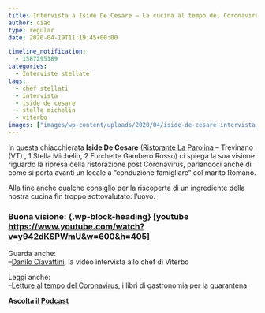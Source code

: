```yaml
---
title: Intervista a Iside De Cesare – La cucina al tempo del Coronavirus
author: ciao
type: regular
date: 2020-04-19T11:19:45+00:00

timeline_notification:
  - 1587295189
categories:
  - Interviste stellate
tags:
  - chef stellati
  - intervista
  - iside de cesare
  - stella michelin
  - viterbo
images: ["images/wp-content/uploads/2020/04/iside-de-cesare-intervista.webp"]
---
```

In questa chiacchierata **Iside De Cesare** (<a href="http://La Parolina – Ristorante una stella Michelin https://www.laparolina.it" target="_blank" rel="noreferrer noopener">Ristorante La Parolina </a>&#8211; Trevinano (VT) , 1 Stella Michelin, 2 Forchette Gambero Rosso) ci spiega la sua visione riguardo la ripresa della ristorazione post Coronavirus, parlandoci anche di come si porta avanti un locale a &#8220;conduzione famigliare&#8221; col marito Romano.

Alla fine anche qualche consiglio per la riscoperta di un ingrediente della nostra cucina fin troppo sottovalutato: l&#8217;uovo.

### Buona visione: {.wp-block-heading} [youtube https://www.youtube.com/watch?v=y942dKSPWmU&w=600&h=405] 



Guarda anche:  
&#8211;<a rel="noreferrer noopener" href="https://aleepepe.com/2020/04/14/video-intervista-danilo-ciavattini/" target="_blank">Danilo Ciavattini</a>, la video intervista allo chef di Viterbo  
  
Leggi anche:  
&#8211;<a rel="noreferrer noopener" href="https://aleepepe.com/2020/04/02/libri-cucina/" target="_blank">Letture al tempo del Coronavirus</a>, i libri di gastronomia per la quarantena

<p class="has-text-align-center">
  <strong>Ascolta il <a rel="noreferrer noopener" href="https://apple.co/352xcOm" target="_blank">Podcast</a></strong>
</p>